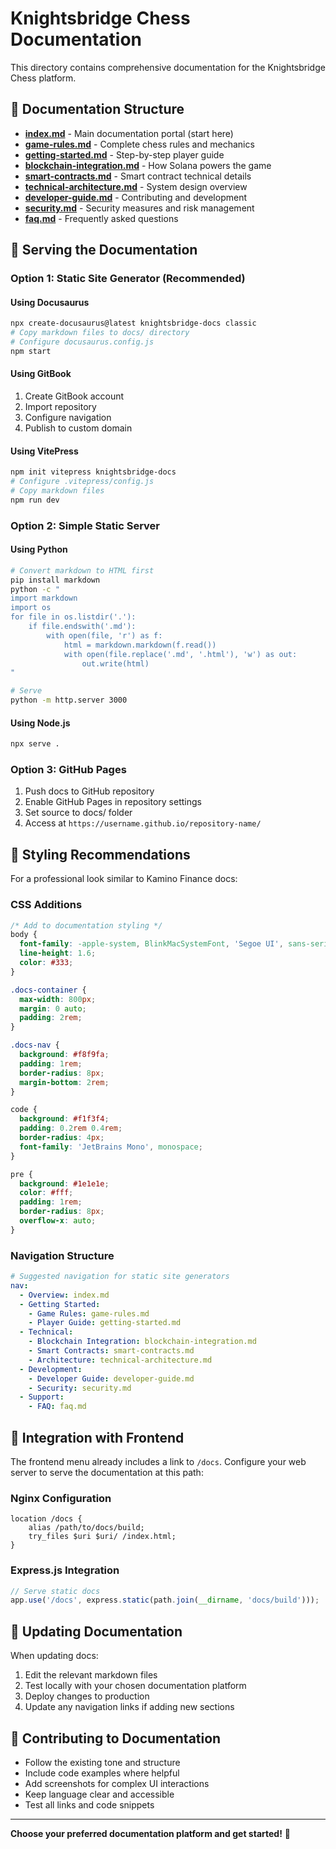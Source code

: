 # Knightsbridge Chess Documentation

This directory contains comprehensive documentation for the Knightsbridge Chess platform.

## 📁 Documentation Structure

- **[index.md](./index.md)** - Main documentation portal (start here)
- **[game-rules.md](./game-rules.md)** - Complete chess rules and mechanics
- **[getting-started.md](./getting-started.md)** - Step-by-step player guide
- **[blockchain-integration.md](./blockchain-integration.md)** - How Solana powers the game
- **[smart-contracts.md](./smart-contracts.md)** - Smart contract technical details
- **[technical-architecture.md](./technical-architecture.md)** - System design overview
- **[developer-guide.md](./developer-guide.md)** - Contributing and development
- **[security.md](./security.md)** - Security measures and risk management
- **[faq.md](./faq.md)** - Frequently asked questions

## 🚀 Serving the Documentation

### Option 1: Static Site Generator (Recommended)

#### Using Docusaurus
```bash
npx create-docusaurus@latest knightsbridge-docs classic
# Copy markdown files to docs/ directory
# Configure docusaurus.config.js
npm start
```

#### Using GitBook
1. Create GitBook account
2. Import repository
3. Configure navigation
4. Publish to custom domain

#### Using VitePress
```bash
npm init vitepress knightsbridge-docs
# Configure .vitepress/config.js
# Copy markdown files
npm run dev
```

### Option 2: Simple Static Server

#### Using Python
```bash
# Convert markdown to HTML first
pip install markdown
python -c "
import markdown
import os
for file in os.listdir('.'):
    if file.endswith('.md'):
        with open(file, 'r') as f:
            html = markdown.markdown(f.read())
            with open(file.replace('.md', '.html'), 'w') as out:
                out.write(html)
"

# Serve
python -m http.server 3000
```

#### Using Node.js
```bash
npx serve .
```

### Option 3: GitHub Pages

1. Push docs to GitHub repository
2. Enable GitHub Pages in repository settings
3. Set source to docs/ folder
4. Access at `https://username.github.io/repository-name/`

## 🎨 Styling Recommendations

For a professional look similar to Kamino Finance docs:

### CSS Additions
```css
/* Add to documentation styling */
body { 
  font-family: -apple-system, BlinkMacSystemFont, 'Segoe UI', sans-serif;
  line-height: 1.6;
  color: #333;
}

.docs-container {
  max-width: 800px;
  margin: 0 auto;
  padding: 2rem;
}

.docs-nav {
  background: #f8f9fa;
  padding: 1rem;
  border-radius: 8px;
  margin-bottom: 2rem;
}

code {
  background: #f1f3f4;
  padding: 0.2rem 0.4rem;
  border-radius: 4px;
  font-family: 'JetBrains Mono', monospace;
}

pre {
  background: #1e1e1e;
  color: #fff;
  padding: 1rem;
  border-radius: 8px;
  overflow-x: auto;
}
```

### Navigation Structure
```yaml
# Suggested navigation for static site generators
nav:
  - Overview: index.md
  - Getting Started:
    - Game Rules: game-rules.md
    - Player Guide: getting-started.md
  - Technical:
    - Blockchain Integration: blockchain-integration.md
    - Smart Contracts: smart-contracts.md
    - Architecture: technical-architecture.md
  - Development:
    - Developer Guide: developer-guide.md
    - Security: security.md
  - Support:
    - FAQ: faq.md
```

## 🔗 Integration with Frontend

The frontend menu already includes a link to `/docs`. Configure your web server to serve the documentation at this path:

### Nginx Configuration
```nginx
location /docs {
    alias /path/to/docs/build;
    try_files $uri $uri/ /index.html;
}
```

### Express.js Integration
```javascript
// Serve static docs
app.use('/docs', express.static(path.join(__dirname, 'docs/build')));
```

## 📝 Updating Documentation

When updating docs:

1. Edit the relevant markdown files
2. Test locally with your chosen documentation platform
3. Deploy changes to production
4. Update any navigation links if adding new sections

## 🤝 Contributing to Documentation

- Follow the existing tone and structure
- Include code examples where helpful
- Add screenshots for complex UI interactions
- Keep language clear and accessible
- Test all links and code snippets

---

**Choose your preferred documentation platform and get started!** 🚀